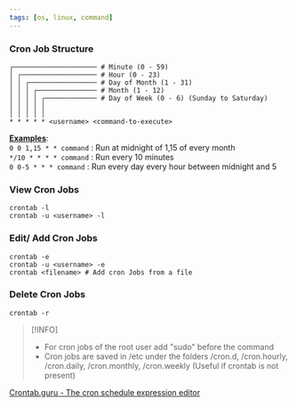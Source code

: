 ```yaml
---
tags: [os, linux, command]
---
```


### Cron Job Structure

````shell
┌───────────────────── # Minute (0 - 59)
│ ┌─────────────────── # Hour (0 - 23)
│ │ ┌───────────────── # Day of Month (1 - 31)
│ │ │ ┌─────────────── # Month (1 - 12)
│ │ │ │ ┌───────────── # Day of Week (0 - 6) (Sunday to Saturday)
│ │ │ │ │
│ │ │ │ │
* * * * * <username> <command-to-execute>
````

**<u>Examples</u>**:  
`0 0 1,15 * * command` : Run at midnight of 1,15 of every month  
`*/10 * * * * command` : Run every 10 minutes  
`0 0-5 * * * command` : Run every day every hour between midnight and 5

### View Cron Jobs

````shell
crontab -l
crontab -u <username> -l
````

### Edit/ Add Cron Jobs

````shell
crontab -e
crontab -u <username> -e
crontab <filename> # Add cron Jobs from a file
````

### Delete Cron Jobs

````shell
crontab -r
````

 > [!INFO]
 > * For cron jobs of the root user add "sudo" before the command
 > * Cron jobs are saved in /etc under the folders /cron.d, /cron.hourly, /cron.daily, /cron.monthly, /cron.weekly (Useful if crontab is not present)

[Crontab.guru - The cron schedule expression editor](https://crontab.guru/)

